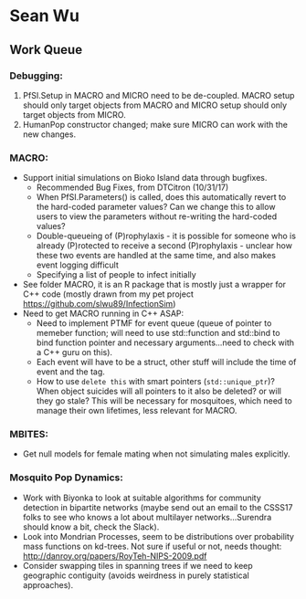 # Sean Wu

## Work Queue

### Debugging:
1. PfSI.Setup in MACRO and MICRO need to be de-coupled. MACRO setup should only target objects from MACRO and MICRO setup should only target objects from MICRO.
2. HumanPop constructor changed; make sure MICRO can work with the new changes.

### MACRO:
* Support initial simulations on Bioko Island data through bugfixes.
  * Recommended Bug Fixes, from DTCitron (10/31/17)
  * When PfSI.Parameters() is called, does this automatically revert to the hard-coded parameter values?  Can we change this to allow users to view the parameters without re-writing the hard-coded values?
  * Double-queueing of (P)rophylaxis - it is possible for someone who is already (P)rotected to receive a second (P)rophylaxis - unclear how these two events are handled at the same time, and also makes event logging difficult
  * Specifying a list of people to infect initially
* See folder MACRO, it is an R package that is mostly just a wrapper for C++ code (mostly drawn from my pet project https://github.com/slwu89/InfectionSim)
* Need to get MACRO running in C++ ASAP:
  * Need to implement PTMF for event queue (queue of pointer to memeber function; will need to use std::function and std::bind to bind function pointer and necessary arguments...need to check with a C++ guru on this).
  * Each event will have to be a struct, other stuff will include the time of event and the tag.
  * How to use `delete this` with smart pointers (`std::unique_ptr`)? When object suicides will all pointers to it also be deleted? or will they go stale? This will be necessary for mosquitoes, which need to manage their own lifetimes, less relevant for MACRO.

 ### MBITES:
 *  Get null models for female mating when not simulating males explicitly.

 ### Mosquito Pop Dynamics:
 *  Work with Biyonka to look at suitable algorithms for community detection in bipartite networks (maybe send out an email to the CSSS17 folks to see who knows a lot about multilayer networks...Surendra should know a bit, check the Slack).
 *  Look into Mondrian Processes, seem to be distributions over probability mass functions on kd-trees. Not sure if useful or not, needs thought: http://danroy.org/papers/RoyTeh-NIPS-2009.pdf
 *  Consider swapping tiles in spanning trees if we need to keep geographic contiguity (avoids weirdness in purely statistical approaches).
